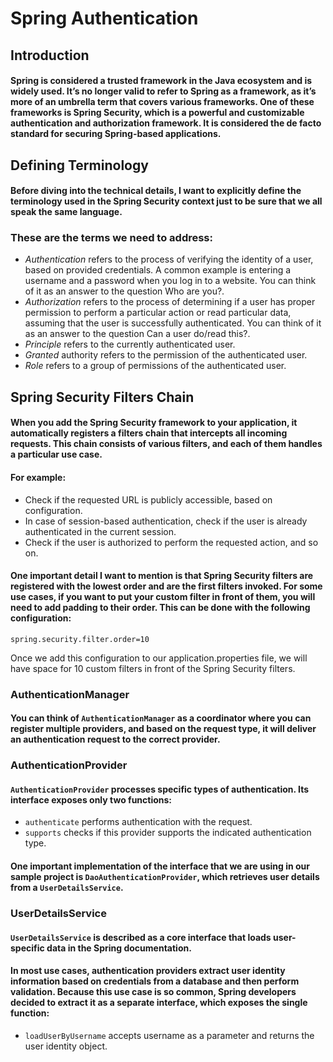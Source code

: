 # Spring Authentication

## Introduction
#### Spring is considered a trusted framework in the Java ecosystem and is widely used. It’s no longer valid to refer to Spring as a framework, as it’s more of an umbrella term that covers various frameworks. One of these frameworks is Spring Security, which is a powerful and customizable authentication and authorization framework. It is considered the de facto standard for securing Spring-based applications.

## Defining Terminology
#### Before diving into the technical details, I want to explicitly define the terminology used in the Spring Security context just to be sure that we all speak the same language.

### These are the terms we need to address:

- *Authentication* refers to the process of verifying the identity of a user, based on provided credentials. A common example is entering a username and a password when you log in to a website. You can think of it as an answer to the question Who are you?.
- *Authorization* refers to the process of determining if a user has proper permission to perform a particular action or read particular data, assuming that the user is successfully authenticated. You can think of it as an answer to the question Can a user do/read this?.
- *Principle* refers to the currently authenticated user.
- *Granted* authority refers to the permission of the authenticated user.
- *Role* refers to a group of permissions of the authenticated user.

## Spring Security Filters Chain
#### When you add the Spring Security framework to your application, it automatically registers a filters chain that intercepts all incoming requests. This chain consists of various filters, and each of them handles a particular use case.

#### For example:

- Check if the requested URL is publicly accessible, based on configuration.
- In case of session-based authentication, check if the user is already authenticated in the current session.
- Check if the user is authorized to perform the requested action, and so on.

#### One important detail I want to mention is that Spring Security filters are registered with the lowest order and are the first filters invoked. For some use cases, if you want to put your custom filter in front of them, you will need to add padding to their order. This can be done with the following configuration:

`spring.security.filter.order=10`

Once we add this configuration to our application.properties file, we will have space for 10 custom filters in front of the Spring Security filters.

### AuthenticationManager
#### You can think of `AuthenticationManager` as a coordinator where you can register multiple providers, and based on the request type, it will deliver an authentication request to the correct provider.

### AuthenticationProvider
#### `AuthenticationProvider` processes specific types of authentication. Its interface exposes only two functions:

- `authenticate` performs authentication with the request.
- `supports` checks if this provider supports the indicated authentication type.

#### One important implementation of the interface that we are using in our sample project is `DaoAuthenticationProvider`, which retrieves user details from a `UserDetailsService`.

### UserDetailsService
#### `UserDetailsService` is described as a core interface that loads user-specific data in the Spring documentation.

#### In most use cases, authentication providers extract user identity information based on credentials from a database and then perform validation. Because this use case is so common, Spring developers decided to extract it as a separate interface, which exposes the single function:

- `loadUserByUsername` accepts username as a parameter and returns the user identity object.
